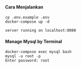 #### Cara Menjalankan

``` shell
cp .env.example .env
docker-compose up -d
```

```shell
server running on localhost:8080
```

#### Manage Mysql by Terminal
```shell
docker-compose exec mysql bash 
mysql -u root -p
Enter password: root
```

